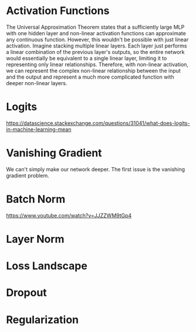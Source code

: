 # Activation Functions

The Universal Approximation Theorem states that a sufficiently large MLP with one hidden layer and non-linear activation functions can approximate any continuous function. However, this wouldn't be possible with just linear activation. Imagine stacking multiple linear layers. Each layer just performs a linear combination of the previous layer's outputs, so the entire network would essentially be equivalent to a single linear layer, limiting it to representing only linear relationships. Therefore, with non-linear activation, we can represent the complex non-linear relationship between the input and the output and represent a much more complicated function with deeper non-linear layers.

# Logits

https://datascience.stackexchange.com/questions/31041/what-does-logits-in-machine-learning-mean

# Vanishing Gradient

We can't simply make our network deeper. The first issue is the vanishing gradient problem. 

# Batch Norm

https://www.youtube.com/watch?v=JJZZWM9tGp4

# Layer Norm

# Loss Landscape

# Dropout

# Regularization

